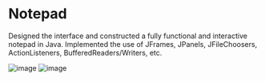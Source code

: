 # Notepad
Designed the interface and constructed a fully functional and interactive notepad in Java. Implemented the use of JFrames, JPanels, JFileChoosers, ActionListeners, BufferedReaders/Writers, etc.

![image](https://user-images.githubusercontent.com/66896340/118202318-80e58780-b40e-11eb-8177-c1fa30d0e409.png)
![image](https://user-images.githubusercontent.com/66896340/118202236-5abfe780-b40e-11eb-8785-4cc7769d89f6.png)
